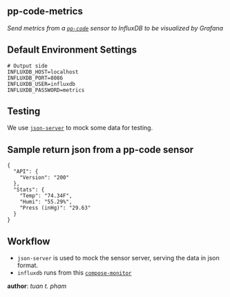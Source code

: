 pp-code-metrics
---------------
*Send metrics from a [`pp-code`][0] sensor to InfluxDB to be visualized by Grafana*



Default Environment Settings
----------------------------
```
# Output side
INFLUXDB_HOST=localhost
INFLUXDB_PORT=8086
INFLUXDB_USER=influxdb
INFLUXDB_PASSWORD=metrics
```



Testing
-------
We use [`json-server`][1] to mock some data for testing.



Sample return json from a pp-code sensor
----------------------------------------
```
{
  "API": {
    "Version": "200"
  },
  "Stats": {
    "Temp": "74.34F",
    "Humi": "55.29%",
    "Press (inHg)": "29.63"
  }
}
```

Workflow
--------
* `json-server` is used to mock the sensor server, serving the data in json format.
* `influxdb` runs from this [`compose-monitor`][2] 


__author__: *tuan t. pham*

[2]: https://github.com/neofob/compose-monitor
[1]: https://www.npmjs.com/package/json-server
[0]: https://watchman.online/

